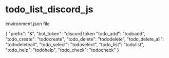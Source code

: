 # todo_list_discord_js

environment.json file <br>

{
    "prefix": "&",
    "bot_token": "discord token
    "todo_add": "todoadd",
    "todo_create": "todocreate",
    "todo_delete": "tododelete",
    "todo_delete_all": "tododeleteall",
    "todo_select": "todoselect",
    "todo_list": "todolist",
    "todo_help": "todohelp",
    "todo_check": "todocheck"
}
